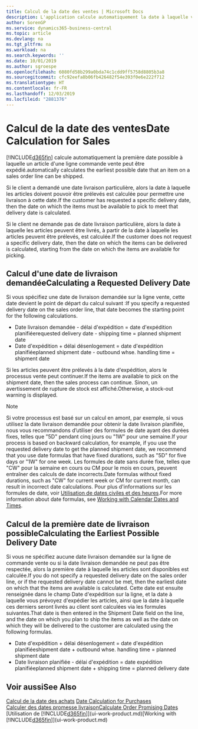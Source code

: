 ```yaml
---
title: Calcul de la date des ventes | Microsoft Docs
description: L'application calcule automatiquement la date à laquelle vous devez commander un article pour l'avoir en stock à une certaine date. Il s'agit de la date à laquelle des articles commandés à une date donnée devraient être disponibles pour le prélèvement.
author: SorenGP
ms.service: dynamics365-business-central
ms.topic: article
ms.devlang: na
ms.tgt_pltfrm: na
ms.workload: na
ms.search.keywords: ''
ms.date: 10/01/2019
ms.author: sgroespe
ms.openlocfilehash: 6080fd58b299a0bda74c1cdd9ff5758d8805b3a8
ms.sourcegitcommit: cfc92eefa8b06fb426482f54e393f0e6e222f712
ms.translationtype: HT
ms.contentlocale: fr-FR
ms.lasthandoff: 12/03/2019
ms.locfileid: "2881376"
---
```

# <a name="date-calculation-for-sales"></a><span data-ttu-id="ee50a-104">Calcul de la date des ventes</span><span class="sxs-lookup"><span data-stu-id="ee50a-104">Date Calculation for Sales</span></span>
[!INCLUDE[d365fin](includes/d365fin_md.md)] <span data-ttu-id="ee50a-105">calcule automatiquement la première date possible à laquelle un article d'une ligne commande vente peut être expédié.</span><span class="sxs-lookup"><span data-stu-id="ee50a-105">automatically calculates the earliest possible date that an item on a sales order line can be shipped.</span></span>

<span data-ttu-id="ee50a-106">Si le client a demandé une date livraison particulière, alors la date à laquelle les articles doivent pouvoir être prélevés est calculée pour permettre une livraison à cette date.</span><span class="sxs-lookup"><span data-stu-id="ee50a-106">If the customer has requested a specific delivery date, then the date on which the items must be available to pick to meet that delivery date is calculated.</span></span>

<span data-ttu-id="ee50a-107">Si le client ne demande pas de date livraison particulière, alors la date à laquelle les articles peuvent être livrés, à partir de la date à laquelle les articles peuvent être prélevés, est calculée.</span><span class="sxs-lookup"><span data-stu-id="ee50a-107">If the customer does not request a specific delivery date, then the date on which the items can be delivered is calculated, starting from the date on which the items are available for picking.</span></span>

## <a name="calculating-a-requested-delivery-date"></a><span data-ttu-id="ee50a-108">Calcul d'une date de livraison demandée</span><span class="sxs-lookup"><span data-stu-id="ee50a-108">Calculating a Requested Delivery Date</span></span>
<span data-ttu-id="ee50a-109">Si vous spécifiez une date de livraison demandée sur la ligne vente, cette date devient le point de départ du calcul suivant :</span><span class="sxs-lookup"><span data-stu-id="ee50a-109">If you specify a requested delivery date on the sales order line, that date becomes the starting point for the following calculations.</span></span>

- <span data-ttu-id="ee50a-110">Date livraison demandée - délai d'expédition = date d'expédition planifiée</span><span class="sxs-lookup"><span data-stu-id="ee50a-110">requested delivery date - shipping time = planned shipment date</span></span>
- <span data-ttu-id="ee50a-111">Date d'expédition + délai désenlogement = date d'expédition planifiée</span><span class="sxs-lookup"><span data-stu-id="ee50a-111">planned shipment date - outbound whse. handling time = shipment date</span></span>

<span data-ttu-id="ee50a-112">Si les articles peuvent être prélevés à la date d'expédition, alors le processus vente peut continuer.</span><span class="sxs-lookup"><span data-stu-id="ee50a-112">If the items are available to pick on the shipment date, then the sales process can continue.</span></span> <span data-ttu-id="ee50a-113">Sinon, un avertissement de rupture de stock est affiché.</span><span class="sxs-lookup"><span data-stu-id="ee50a-113">Otherwise, a stock-out warning is displayed.</span></span>

> [!Note]
> <span data-ttu-id="ee50a-114">Si votre processus est basé sur un calcul en amont, par exemple, si vous utilisez la date livraison demandée pour obtenir la date livraison planifiée, nous vous recommandons d’utiliser des formules de date ayant des durées fixes, telles que "5D" pendant cinq jours ou "1W" pour une semaine.</span><span class="sxs-lookup"><span data-stu-id="ee50a-114">If your process is based on backward calculation, for example, if you use the requested delivery date to get the planned shipment date, we recommend that you use date formulas that have fixed durations, such as "5D" for five days or "1W" for one week.</span></span> <span data-ttu-id="ee50a-115">Les formules de date sans durée fixe, telles que "CW" pour la semaine en cours ou CM pour le mois en cours, peuvent entraîner des calculs de date incorrects.</span><span class="sxs-lookup"><span data-stu-id="ee50a-115">Date formulas without fixed durations, such as "CW" for current week or CM for current month, can result in incorrect date calculations.</span></span> <span data-ttu-id="ee50a-116">Pour plus d'informations sur les formules de date, voir [Utilisation de dates civiles et des heures](ui-enter-date-ranges.md).</span><span class="sxs-lookup"><span data-stu-id="ee50a-116">For more information about date formulas, see [Working with Calendar Dates and Times](ui-enter-date-ranges.md).</span></span>

## <a name="calculating-the-earliest-possible-delivery-date"></a><span data-ttu-id="ee50a-117">Calcul de la première date de livraison possible</span><span class="sxs-lookup"><span data-stu-id="ee50a-117">Calculating the Earliest Possible Delivery Date</span></span>
<span data-ttu-id="ee50a-118">Si vous ne spécifiez aucune date livraison demandée sur la ligne de commande vente ou si la date livraison demandée ne peut pas être respectée, alors la première date à laquelle les articles sont disponibles est calculée.</span><span class="sxs-lookup"><span data-stu-id="ee50a-118">If you do not specify a requested delivery date on the sales order line, or if the requested delivery date cannot be met, then the earliest date on which that the items are available is calculated.</span></span> <span data-ttu-id="ee50a-119">Cette date est ensuite renseignée dans le champ Date d'expédition sur la ligne, et la date à laquelle vous prévoyez d'expédier les articles, ainsi que la date à laquelle ces derniers seront livrés au client sont calculées via les formules suivantes.</span><span class="sxs-lookup"><span data-stu-id="ee50a-119">That date is then entered in the Shipment Date field on the line, and the date on which you plan to ship the items as well as the date on which they will be delivered to the customer are calculated using the following formulas.</span></span>

- <span data-ttu-id="ee50a-120">Date d'expédition + délai désenlogement = date d'expédition planifiée</span><span class="sxs-lookup"><span data-stu-id="ee50a-120">shipment date + outbound whse. handling time = planned shipment date</span></span>
- <span data-ttu-id="ee50a-121">Date livraison planifiée - délai d'expédition = date expédition planifiée</span><span class="sxs-lookup"><span data-stu-id="ee50a-121">planned shipment date + shipping time = planned delivery date</span></span>


## <a name="see-also"></a><span data-ttu-id="ee50a-122">Voir aussi</span><span class="sxs-lookup"><span data-stu-id="ee50a-122">See Also</span></span>  
 <span data-ttu-id="ee50a-123">[Calcul de la date des achats](purchasing-date-calculation-for-purchases.md) </span><span class="sxs-lookup"><span data-stu-id="ee50a-123">[Date Calculation for Purchases](purchasing-date-calculation-for-purchases.md) </span></span>  
 [<span data-ttu-id="ee50a-124">Calculer des dates promesse livraison</span><span class="sxs-lookup"><span data-stu-id="ee50a-124">Calculate Order Promising Dates</span></span>](sales-how-to-calculate-order-promising-dates.md)  
 <span data-ttu-id="ee50a-125">[Utilisation de [!INCLUDE[d365fin](includes/d365fin_md.md)]](ui-work-product.md)</span><span class="sxs-lookup"><span data-stu-id="ee50a-125">[Working with [!INCLUDE[d365fin](includes/d365fin_md.md)]](ui-work-product.md)</span></span>

